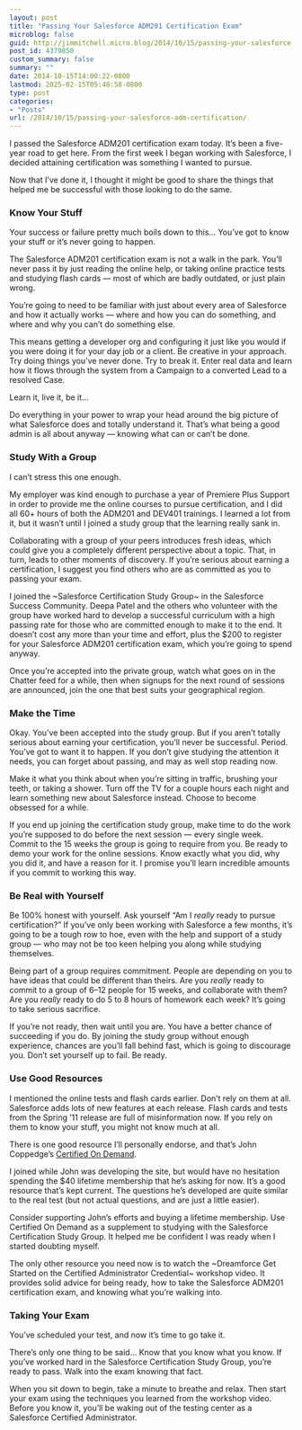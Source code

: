 ```yaml
---
layout: post
title: "Passing Your Salesforce ADM201 Certification Exam"
microblog: false
guid: http://jimmitchell.micro.blog/2014/10/15/passing-your-salesforce-adm-certification/
post_id: 4379850
custom_summary: false
summary: ""
date: 2014-10-15T14:00:22-0800
lastmod: 2025-02-15T05:48:58-0800
type: post
categories:
- "Posts"
url: /2014/10/15/passing-your-salesforce-adm-certification/
---
```

I passed the Salesforce ADM201 certification exam today. It’s been a five-year road to get here. From the first week I began working with Salesforce, I decided attaining certification was something I wanted to pursue.

Now that I’ve done it, I thought it might be good to share the things that helped me be successful with those looking to do the same.

### Know Your Stuff

Your success or failure pretty much boils down to this… You’ve got to know your stuff or it’s never going to happen.

The Salesforce ADM201 certification exam is not a walk in the park. You’ll never pass it by just reading the online help, or taking online practice tests and studying flash cards — most of which are badly outdated, or just plain wrong.

You’re going to need to be familiar with just about every area of Salesforce and how it actually works — where and how you can do something, and where and why you can’t do something else.

This means getting a developer org and configuring it just like you would if you were doing it for your day job or a client. Be creative in your approach. Try doing things you’ve never done. Try to break it. Enter real data and learn how it flows through the system from a Campaign to a converted Lead to a resolved Case.

Learn it, live it, be it…

Do everything in your power to wrap your head around the big picture of what Salesforce does and totally understand it. That’s what being a good admin is all about anyway — knowing what can or can’t be done.

### Study With a Group

I can’t stress this one enough.

My employer was kind enough to purchase a year of Premiere Plus Support in order to provide me the online courses to pursue certification, and I did all 60+ hours of both the ADM201 and DEV401 trainings. I learned a lot from it, but it wasn’t until I joined a study group that the learning really sank in.

Collaborating with a group of your peers introduces fresh ideas, which could give you a completely different perspective about a topic. That, in turn, leads to other moments of discovery. If you’re serious about earning a certification, I suggest you find others who are as committed as you to passing your exam.

I joined the ~Salesforce Certification Study Group~ in the Salesforce Success Community. Deepa Patel and the others who volunteer with the group have worked hard to develop a successful curriculum with a high passing rate for those who are committed enough to make it to the end. It doesn’t cost any more than your time and effort, plus the $200 to register for your Salesforce ADM201 certification exam, which you’re going to spend anyway.

Once you’re accepted into the private group, watch what goes on in the Chatter feed for a while, then when signups for the next round of sessions are announced, join the one that best suits your geographical region.

### Make the Time

Okay. You’ve been accepted into the study group. But if you aren’t totally serious about earning your certification, you’ll never be successful. Period. You’ve got to want it to happen. If you don’t give studying the attention it needs, you can forget about passing, and may as well stop reading now.

Make it what you think about when you’re sitting in traffic, brushing your teeth, or taking a shower. Turn off the TV for a couple hours each night and learn something new about Salesforce instead. Choose to become obsessed for a while.

If you end up joining the certification study group, make time to do the work you’re supposed to do before the next session — every single week. Commit to the 15 weeks the group is going to require from you. Be ready to demo your work for the online sessions. Know exactly what you did, why you did it, and have a reason for it. I promise you’ll learn incredible amounts if you commit to working this way.

### Be Real with Yourself

Be 100% honest with yourself. Ask yourself “Am I _really_ ready to pursue certification?” If you’ve only been working with Salesforce a few months, it’s going to be a tough row to hoe, even with the help and support of a study group — who may not be too keen helping you along while studying themselves.

Being part of a group requires commitment. People are depending on you to have ideas that could be different than theirs. Are you _really_ ready to commit to a group of 6–12 people for 15 weeks, and collaborate with them? Are you _really_ ready to do 5 to 8 hours of homework each week? It’s going to take serious sacrifice.

If you’re not ready, then wait until you are. You have a better chance of succeeding if you do. By joining the study group without enough experience, chances are you’ll fall behind fast, which is going to discourage you. Don’t set yourself up to fail. Be ready.

### Use Good Resources

I mentioned the online tests and flash cards earlier. Don’t rely on them at all. Salesforce adds lots of new features at each release. Flash cards and tests from the Spring ’11 release are full of misinformation now. If you rely on them to know your stuff, you might not know much at all.

There is one good resource I’ll personally endorse, and that’s John Coppedge’s [Certified On Demand](http://certifiedondemand.com/).

I joined while John was developing the site, but would have no hesitation spending the $40 lifetime membership that he’s asking for now. It’s a good resource that’s kept current. The questions he’s developed are quite similar to the real test (but not actual questions, and are just a little easier).

Consider supporting John’s efforts and buying a lifetime membership. Use Certified On Demand as a supplement to studying with the Salesforce Certification Study Group. It helped me be confident I was ready when I started doubting myself.

The only other resource you need now is to watch the ~Dreamforce Get Started on the Certified Administrator Credential~ workshop video. It provides solid advice for being ready, how to take the Salesforce ADM201 certification exam, and knowing what you’re walking into.

### Taking Your Exam

You’ve scheduled your test, and now it’s time to go take it.

There’s only one thing to be said… Know that you know what you know. If you’ve worked hard in the Salesforce Certification Study Group, you’re ready to pass. Walk into the exam knowing that fact.

When you sit down to begin, take a minute to breathe and relax. Then start your exam using the techniques you learned from the workshop video. Before you know it, you’ll be waking out of the testing center as a Salesforce Certified Administrator.